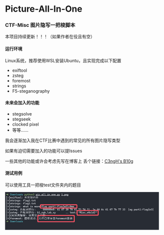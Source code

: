 # Picture-All-In-One
### CTF-Misc 图片隐写一把梭脚本

本项目持续更新！！！（如果作者在役且有空）

#### 运行环境

Linux系统，推荐使用WSL安装Ubuntu，且实现完成以下配置

- exiftool
- zsteg
- foremost
- strings
- F5-steganography

#### 未来会加入的功能

- stegsolve
- stegseek
- clocked pixel
- 等等……

我会逐渐加入我在CTF比赛中遇到的常见的所有图片隐写类型

如果有迫切需要加入的功能可以提Issues

一些其他的功能或许会考虑先写在博客上 丢个链接：[C3ngH's B10g](https://c3ngh.top/)

#### 测试用例

可以使用工具一把梭test文件夹内的题目

![image1](img/image1.png)
